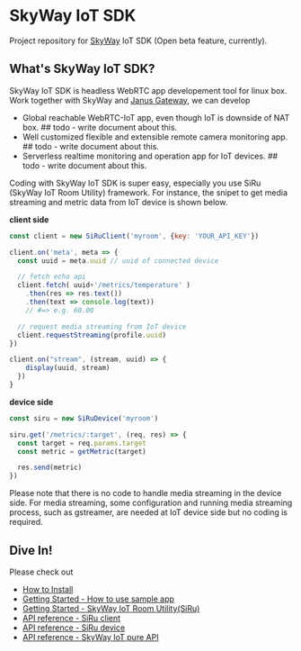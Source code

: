 # SkyWay IoT SDK

Project repository for [SkyWay](https://skyway.io) IoT SDK (Open beta feature, currently).

## What's SkyWay IoT SDK?

SkyWay IoT SDK is headless WebRTC app developement tool for linux box. Work together with SkyWay and [Janus Gateway](https://github.com/meetecho/janus-gateway), we can develop

- Global reachable WebRTC-IoT app, even though IoT is downside of NAT box. ## todo - write document about this.
- Well customized flexible and extensible remote camera monitoring app. ## todo - write document about this.
- Serverless realtime monitoring and operation app for IoT devices.  ## todo - write document about this.

Coding with SkyWay IoT SDK is super easy, especially you use SiRu (SkyWay IoT Room Utility) framework. For instance, the snipet to get media streaming and metric data from IoT device is shown below.

**client side**

```javascript
const client = new SiRuClient('myroom', {key: 'YOUR_API_KEY'})

client.on('meta', meta => {
  const uuid = meta.uuid // uuid of connected device

  // fetch echo api
  client.fetch( uuid+'/metrics/temperature' )
    .then(res => res.text())
    .then(text => console.log(text))
    // #=> e.g. 60.00

  // request media streaming from IoT device
  client.requestStreaming(profile.uuid)
})

client.on("stream", (stream, uuid) => {
    display(uuid, stream)
  })
}
```

**device side**

```javascript
const siru = new SiRuDevice('myroom')

siru.get('/metrics/:target', (req, res) => {
  const target = req.params.target
  const metric = getMetric(target)

  res.send(metric)
})
```

Please note that there is no code to handle media streaming in the device side. For media streaming, some configuration and running media streaming process, such as gstreamer, are needed at IoT device side but no coding is required.

## Dive In!

Please check out

* [How to Install](./docs/how_to_install.md)
* [Getting Started - How to use sample app](./docs/how_to_use_sample_app.md)
* [Getting Started - SkyWay IoT Room Utility(SiRu)](./docs/how_to_use_siru.md)
* [API reference - SiRu client](./docs/apiref/siru_client.md)
* [API reference - SiRu device](./docs/apiref/siru_device.md)
* [API reference - SkyWay IoT pure API](./docs/apiref/pure_api.md)
